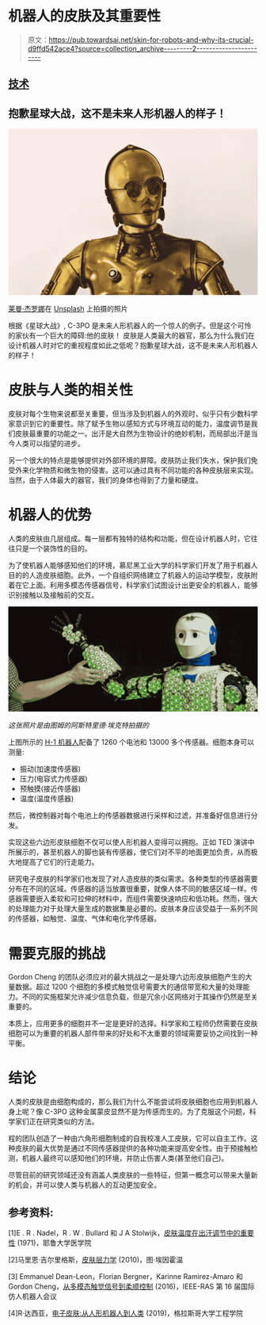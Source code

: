 # 机器人的皮肤及其重要性

> 原文：<https://pub.towardsai.net/skin-for-robots-and-why-its-crucial-d9ffd542ace4?source=collection_archive---------2----------------------->

## [技术](https://towardsai.net/p/category/technology)

## 抱歉星球大战，这不是未来人形机器人的样子！

![](img/57bce5d247a81ce00f3e06e5ab99d2f6.png)

[莱曼·杰罗娜](https://unsplash.com/@lhgerona?utm_source=medium&utm_medium=referral)在 [Unsplash](https://unsplash.com?utm_source=medium&utm_medium=referral) 上拍摄的照片

根据《星球大战》, C-3PO 是未来人形机器人的一个惊人的例子。但是这个可怜的家伙有一个巨大的障碍:他的皮肤！
皮肤是人类最大的器官，那么为什么我们在设计机器人时对它的重视程度如此之低呢？抱歉星球大战，这不是未来人形机器人的样子！

# 皮肤与人类的相关性

皮肤对每个生物来说都至关重要，但当涉及到机器人的外观时，似乎只有少数科学家意识到它的重要性。除了赋予生物以感知方式与环境互动的能力，温度调节是我们皮肤最重要的功能之一。出汗是大自然为生物设计的绝妙机制，而局部出汗是当今人类可以指望的进步。

另一个很大的特点是能够提供对外部环境的屏障。皮肤防止我们失水，保护我们免受外来化学物质和微生物的侵害。这可以通过具有不同功能的各种皮肤层来实现。当然，由于人体最大的器官，我们的身体也得到了力量和硬度。

# 机器人的优势

人类的皮肤由几层组成。每一层都有独特的结构和功能，但在设计机器人时，它往往只是一个装饰性的目的。

为了使机器人能够感知他们的环境，慕尼黑工业大学的科学家们开发了用于机器人目的的人造皮肤细胞。此外，一个自组织网络建立了机器人的运动学模型，皮肤附着在它上面。利用多模态传感器信号，科学家们试图设计出更安全的机器人，能够识别接触以及接触前的交互。

![](img/a5a809dd1456670d8733386e19860ee8.png)

*这张照片是由图姆的阿斯特里德·埃克特拍摄的*

上图所示的 [H-1 机器人](https://www.tum.de/nc/en/about-tum/news/press-releases/details/35732/)配备了 1260 个电池和 13000 多个传感器。细胞本身可以测量:

*   振动(加速度传感器)
*   压力(电容式力传感器)
*   预触摸(接近传感器)
*   温度(温度传感器)

然后，微控制器对每个电池上的传感器数据进行采样和过滤，并准备好信息进行分发。

实现这些六边形皮肤细胞不仅可以使人形机器人变得可以拥抱。正如 TED 演讲中所展示的，甚至机器人的脚也装有传感器，使它们对不平的地面更加负责，从而极大地提高了它们的行走能力。

研究电子皮肤的科学家们也发现了对人造皮肤的类似需求。各种类型的传感器需要分布在不同的区域。传感器的适当放置很重要，就像人体不同的敏感区域一样。传感器需要嵌入柔软和可拉伸的材料中，而组件需要快速响应和低功耗。然而，强大的处理能力对于处理大量生成的数据集是必要的。皮肤本身应该受益于一系列不同的传感器，如触觉、温度、气体和电化学传感器。

# 需要克服的挑战

Gordon Cheng 的团队必须应对的最大挑战之一是处理六边形皮肤细胞产生的大量数据。超过 1200 个细胞的多模式触觉信号需要大的通信带宽和大量的处理能力。不同的实施框架允许减少信息负载，但是冗余小区网络对于其操作仍然是至关重要的。

本质上，应用更多的细胞并不一定是更好的选择。科学家和工程师仍然需要在皮肤细胞可以为重要的机器人部件带来的好处和不太重要的领域需要妥协之间找到一种平衡。

# 结论

人类的皮肤是由细胞构成的，那么我们为什么不能尝试将皮肤细胞也应用到机器人身上呢？像 C-3PO 这种金属蒙皮显然不是为传感而生的。为了克服这个问题，科学家们正在研究类似的方法。

程的团队创造了一种由六角形细胞制成的自我校准人工皮肤，它可以自主工作。这种皮肤的最大优势是通过不同传感器提供的各种功能来提高安全性。由于预接触检测，机器人最终可以感知他们的环境，并防止伤害人类(甚至他们自己)。

尽管目前的研究领域还没有涵盖人类皮肤的一些特征，但第一概念可以带来大量新的机会，并可以使人类与机器人的互动更加安全。

## 参考资料:

[1]E . R . Nadel，R . W . Bullard 和 J A Stolwijk，[皮肤温度在出汗调节中的重要性](https://journals.physiology.org/doi/abs/10.1152/jappl.1971.31.1.80) (1971)，耶鲁大学医学院

[2]马里恩·吉尔里格斯，[皮肤层力学](http://www.mate.tue.nl/mate/pdfs/11390.pdf) (2010)，图·埃因霍温

[3] Emmanuel Dean-Leon，Florian Bergner，Karinne Ramirez-Amaro 和 Gordon Cheng，[从多模态触觉信号到柔顺控制](https://ieeexplore.ieee.org/abstract/document/7803378/?casa_token=XvYD8ht08nsAAAAA:U7OnPbJBw20jMMt7aF8Bto2lpKsnoNXzbXQ_VmX9-GYWwFM6JrTKRlry0tU0-v8InurJp-Vc-A) (2016)，IEEE-RAS 第 16 届国际仿人机器人会议

[4]R·达西亚，[电子皮肤:从人形机器人到人类](https://ieeexplore.ieee.org/abstract/document/8626774/) (2019)，格拉斯哥大学工程学院